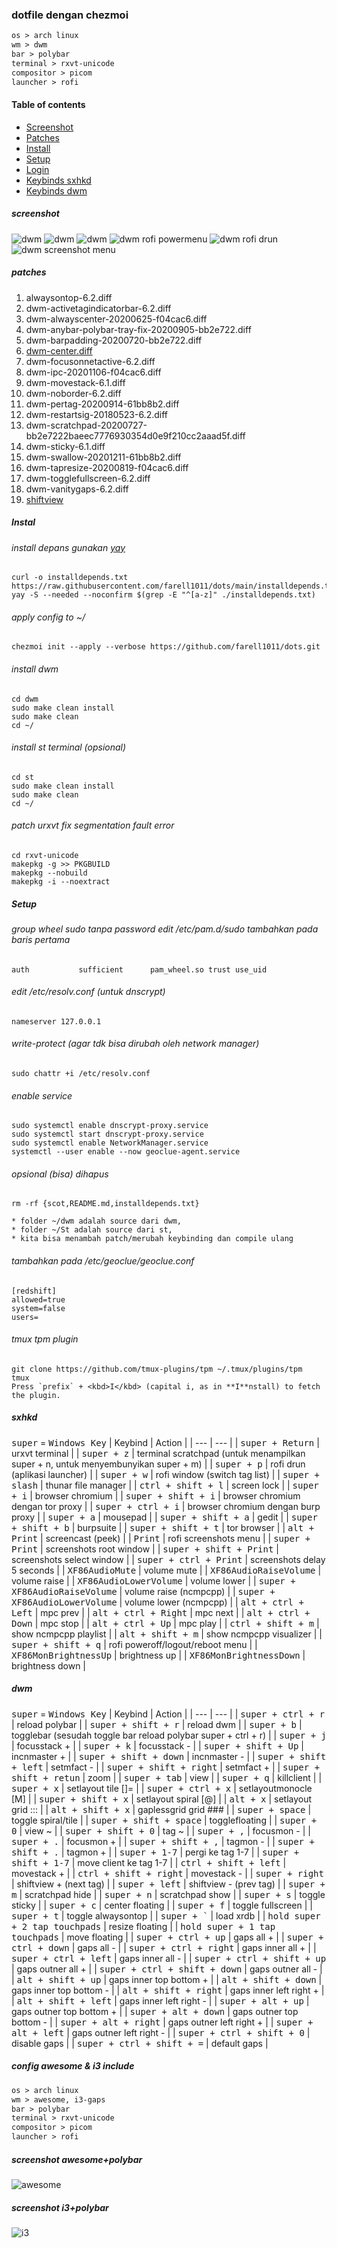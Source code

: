 ### dotfile dengan chezmoi
```txt
os > arch linux
wm > dwm
bar > polybar
terminal > rxvt-unicode
compositor > picom
launcher > rofi
```
#### Table of contents
- [Screenshot](#screenshot)
- [Patches](#patches)
- [Install](#Instal)
- [Setup](#Setup)
- [Login](#Login)
- [Keybinds sxhkd](#sxhkd)
- [Keybinds dwm](#dwm) 

##### screenshot
![dwm](dwm/dwm.png)
![dwm](scot/dwmX.png "dwm")
![dwm](scot/dwmpolybarX.png "dwm")
![dwm rofi powermenu](scot/dwmRofipowermenuX.png "dwm")
![dwm rofi drun](scot/dwmRofiX.png "dwm")
![dwm screenshot menu](scot/dwmRofiScreenshotmenuX.png "dwm")

##### patches
1. alwaysontop-6.2.diff
2. dwm-activetagindicatorbar-6.2.diff
3. dwm-alwayscenter-20200625-f04cac6.diff
4. dwm-anybar-polybar-tray-fix-20200905-bb2e722.diff
5. dwm-barpadding-20200720-bb2e722.diff
6. [dwm-center.diff](https://www.reddit.com/r/suckless/comments/cphe3h/dwm_center_floating_window_with_multiple_monitors/ewqnx65?utm_source=share&utm_medium=web2x&context=3)
7. dwm-focusonnetactive-6.2.diff
8. dwm-ipc-20201106-f04cac6.diff
9. dwm-movestack-6.1.diff
10. dwm-noborder-6.2.diff
11. dwm-pertag-20200914-61bb8b2.diff
12. dwm-restartsig-20180523-6.2.diff
13. dwm-scratchpad-20200727-bb2e7222baeec7776930354d0e9f210cc2aaad5f.diff
14. dwm-sticky-6.1.diff
15. dwm-swallow-20201211-61bb8b2.diff
16. dwm-tapresize-20200819-f04cac6.diff
17. dwm-togglefullscreen-6.2.diff
18. dwm-vanitygaps-6.2.diff
19. [shiftview](https://lists.suckless.org/dev/1104/7590.html)

##### Instal
###### install depans gunakan [yay](https://github.com/Jguer/yay#installation)
	curl -o installdepends.txt https://raw.githubusercontent.com/farell1011/dots/main/installdepends.txt
	yay -S --needed --noconfirm $(grep -E "^[a-z]" ./installdepends.txt)

###### apply config to ~/
	chezmoi init --apply --verbose https://github.com/farell1011/dots.git
		
###### install dwm
	cd dwm
	sudo make clean install
	sudo make clean
	cd ~/

###### install st terminal (opsional)
	cd st
	sudo make clean install
	sudo make clean
	cd ~/

###### patch urxvt fix segmentation fault error
	cd rxvt-unicode
	makepkg -g >> PKGBUILD
	makepkg --nobuild
	makepkg -i --noextract

##### Setup
###### group wheel sudo tanpa password edit /etc/pam.d/sudo tambahkan pada baris pertama
	auth           sufficient      pam_wheel.so trust use_uid

###### edit /etc/resolv.conf (untuk dnscrypt)
	nameserver 127.0.0.1

###### write-protect (agar tdk bisa dirubah oleh network manager)
	sudo chattr +i /etc/resolv.conf

###### enable service
	sudo systemctl enable dnscrypt-proxy.service
	sudo systemctl start dnscrypt-proxy.service
	sudo systemctl enable NetworkManager.service
	systemctl --user enable --now geoclue-agent.service

###### opsional (bisa) dihapus
	rm -rf {scot,README.md,installdepends.txt}

	* folder ~/dwm adalah source dari dwm,
	* folder ~/St adalah source dari st,
	* kita bisa menambah patch/merubah keybinding dan compile ulang

###### tambahkan pada /etc/geoclue/geoclue.conf
	[redshift]
	allowed=true
	system=false
	users=

###### tmux tpm plugin
	git clone https://github.com/tmux-plugins/tpm ~/.tmux/plugins/tpm
	tmux
	Press `prefix` + <kbd>I</kbd> (capital i, as in **I**nstall) to fetch the plugin.

##### sxhkd
<kbd>super</kbd>  = <kbd>Windows Key</kbd> 
| Keybind | Action |
| --- | --- |
| <kbd>super + Return</kbd> | urxvt terminal |
| <kbd>super + z</kbd> | terminal scratchpad (untuk menampilkan super + n, untuk menyembunyikan super + m) |
| <kbd>super + p</kbd> | rofi drun (aplikasi launcher) |
| <kbd>super + w</kbd> | rofi window (switch tag list) |
| <kbd>super + slash</kbd> | thunar file manager |
| <kbd>ctrl + shift + l</kbd> | screen lock |
| <kbd>super + i</kbd> | browser chromium |
| <kbd>super + shift + i</kbd> | browser chromium dengan tor proxy |
| <kbd>super + ctrl + i</kbd> | browser chromium dengan burp proxy |
| <kbd>super + a</kbd> | mousepad |
| <kbd>super + shift + a</kbd> | gedit |
| <kbd>super + shift + b</kbd> | burpsuite |
| <kbd>super + shift + t</kbd> | tor browser |
| <kbd>alt + Print</kbd> | screencast (peek) |
| <kbd>Print</kbd> | rofi screenshots menu |
| <kbd>super + Print</kbd> | screenshots root window |
| <kbd>super + shift + Print</kbd> | screenshots select window |
| <kbd>super + ctrl + Print</kbd> | screenshots delay 5 seconds |
| <kbd>XF86AudioMute</kbd> | volume mute |
| <kbd>XF86AudioRaiseVolume</kbd> | volume raise |
| <kbd>XF86AudioLowerVolume</kbd> | volume lower |
| <kbd>super + XF86AudioRaiseVolume</kbd> | volume raise (ncmpcpp) |
| <kbd>super + XF86AudioLowerVolume</kbd> | volume lower (ncmpcpp) |
| <kbd>alt + ctrl + Left</kbd> | mpc prev |
| <kbd>alt + ctrl + Right</kbd> | mpc next |
| <kbd>alt + ctrl + Down</kbd> | mpc stop |
| <kbd>alt + ctrl + Up</kbd> | mpc play |
| <kbd>ctrl + shift + m</kbd> | show ncmpcpp playlist |
| <kbd>alt + shift + m</kbd> | show ncmpcpp visualizer |
| <kbd>super + shift + q</kbd> | rofi poweroff/logout/reboot menu |
| <kbd>XF86MonBrightnessUp</kbd> | brightness up |
| <kbd>XF86MonBrightnessDown</kbd> | brightness down |

##### dwm
<kbd>super</kbd>  = <kbd>Windows Key</kbd> 
| Keybind | Action |
| --- | --- |
| <kbd>super + ctrl + r</kbd> | reload polybar |
| <kbd>super + shift + r</kbd> | reload dwm |
| <kbd>super + b</kbd> | togglebar (sesudah toggle bar reload polybar super + ctrl + r) |
| <kbd>super + j</kbd> | focusstack + |
| <kbd>super + k</kbd> | focusstack - |
| <kbd>super + shift + Up</kbd> | incnmaster + |
| <kbd>super + shift + down</kbd> | incnmaster - |
| <kbd>super + shift + left</kbd> | setmfact - |
| <kbd>super + shift + right</kbd> | setmfact + |
| <kbd>super + shift + retun</kbd> | zoom |
| <kbd>super + tab</kbd> | view |
| <kbd>super + q</kbd> | killclient |
| <kbd>super + x</kbd> | setlayout tile []= |
| <kbd>super + ctrl + x</kbd> | setlayoutmonocle [M] |
| <kbd>super + shift + x</kbd> | setlayout spiral [@] |
| <kbd>alt + x</kbd> | setlayout grid ::: |
| <kbd>alt + shift + x</kbd> | gaplessgrid grid ### |
| <kbd>super + space</kbd> | toggle spiral/tile |
| <kbd>super + shift + space</kbd> | togglefloating |
| <kbd>super + 0</kbd> | view ~ |
| <kbd>super + shift + 0</kbd> | tag ~ |
| <kbd>super + ,</kbd> | focusmon - |
| <kbd>super + .</kbd> | focusmon + |
| <kbd>super + shift + ,</kbd> | tagmon - |
| <kbd>super + shift + .</kbd> | tagmon + |
| <kbd>super + 1-7</kbd> | pergi ke tag 1-7 |
| <kbd>super + shift + 1-7</kbd> | move client ke tag 1-7 |
| <kbd>ctrl + shift + left</kbd> | movestack + |
| <kbd>ctrl + shift + right</kbd> | movestack - |
| <kbd>super + right</kbd> | shiftview + (next tag) |
| <kbd>super + left</kbd> | shiftview - (prev tag) |
| <kbd>super + m</kbd> | scratchpad hide |
| <kbd>super + n</kbd> | scratchpad show |
| <kbd>super + s</kbd> | toggle sticky |
| <kbd>super + c</kbd> | center floating |
| <kbd>super + f</kbd> | toggle fullscreen |
| <kbd>super + t</kbd> | toggle alwaysontop |
| <kbd>super + `</kbd> | load xrdb |
| <kbd>hold super + 2 tap touchpads</kbd> | resize floating |
| <kbd>hold super + 1 tap touchpads</kbd> | move floating |
| <kbd>super + ctrl + up</kbd> | gaps all + |
| <kbd>super + ctrl + down</kbd> | gaps all - |
| <kbd>super + ctrl + right</kbd> | gaps inner all + |
| <kbd>super + ctrl + left</kbd> | gaps inner all - |
| <kbd>super + ctrl + shift + up</kbd> | gaps outner all + |
| <kbd>super + ctrl + shift + down</kbd> | gaps outner all - |
| <kbd>alt + shift + up</kbd> | gaps inner top bottom + |
| <kbd>alt + shift + down</kbd> | gaps inner top bottom - |
| <kbd>alt + shift + right</kbd> | gaps inner left right + |
| <kbd>alt + shift + left</kbd> | gaps inner left right - |
| <kbd>super + alt + up</kbd> | gaps outner top bottom + |
| <kbd>super + alt + down</kbd> | gaps outner top bottom - |
| <kbd>super + alt + right</kbd> | gaps outner left right + |
| <kbd>super + alt + left</kbd> | gaps outner left right - |
| <kbd>super + ctrl + shift + 0</kbd> | disable gaps |
| <kbd>super + ctrl + shift + =</kbd> | default gaps |

##### config awesome & i3 include
```txt
os > arch linux
wm > awesome, i3-gaps
bar > polybar
terminal > rxvt-unicode
compositor > picom
launcher > rofi
```
##### screenshot ***awesome+polybar***
![awesome](scot/awesomeX.png "awesome") 

##### screenshot ***i3+polybar***
![i3](scot/i3X.png "i3")
